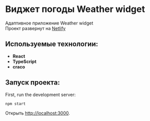 # Виджет погоды Weather widget

Адаптивное приложение Weather widget   
Проект развернут на [Netlify](https://mobacsell-weather-widget.netlify.app/)

## Используемые технологии:

* **React**
* **TypeScript**
* **craco**

## Запуск проекта:
First, run the development server:

```bash
npm start
```

Открыть [http://localhost:3000](http://localhost:3000).